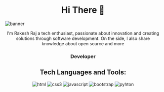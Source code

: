 <h1 align="center">
  Hi There 🙌
</h1>
<div>
<img src="https://media.licdn.com/dms/image/D4D16AQGqLrCOrsgLtg/profile-displaybackgroundimage-shrink_350_1400/0/1703691271537?e=1711584000&v=beta&t=R8idTkSVQoiFYfA-c9jrGvTv37FisOGLapstebNIJiU" alt = "banner"></img>

 <p align="center">
 I'm Rakesh Raj a tech enthusiast, passionate about innovation and creating solutions through software development. On the side, I also share knowledge about open source and  more
  </p>
  <h3 align="center">  Developer </h3>
</div>

<div>
  <h2 align="center">Tech  Languages and Tools:</h2>
  <p align="center"> 
    <img src="https://res.cloudinary.com/practicaldev/image/fetch/s--oicIUVtB--/c_limit%2Cf_auto%2Cfl_progressive%2Cq_auto%2Cw_880/https://img.shields.io/badge/HTML5-E34F26%3Fstyle%3Dfor-the-badge%26logo%3Dhtml5%26logoColor%3Dwhite" alt="html"></img>
    <img src="https://res.cloudinary.com/practicaldev/image/fetch/s--rGgyOnJR--/c_limit%2Cf_auto%2Cfl_progressive%2Cq_auto%2Cw_880/https://img.shields.io/badge/CSS3-1572B6%3Fstyle%3Dfor-the-badge%26logo%3Dcss3%26logoColor%3Dwhite" alt="css3"></img>
    <img src="https://img.shields.io/badge/JavaScript-323330?style=for-the-badge&logo=javascript&logoColor=F7DF1E" alt="javascript"> </img>
    <img src="https://img.shields.io/badge/Bootstrap-563D7C?style=for-the-badge&logo=bootstrap&logoColor=white" alt="bootstrap"></img>
  <img src="https://img.shields.io/badge/Python-14354C?style=for-the-badge&logo=python&logoColor=white" alt="pyhton"></img>
  </p>
</div>
